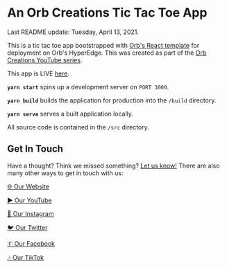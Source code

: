 # An Orb Creations Tic Tac Toe App

Last README update: Tuesday, April 13, 2021.

This is a tic tac toe app bootstrapped with [Orb's React template](https://github.orbclouds.com?id=6075e7afbdac4b72e3af4a91&to=606019a808e440587e87d7c5) for deployment on Orb's HyperEdge. This was created as part of the [Orb Creations YouTube series](https://yt.orbclouds.com?id=6075e7afbdac4b72e3af4a91&to=6061d2708e440587e87d7c6).

This app is LIVE [here](https://app.orbclouds.com?id=6075e7afbdac4b72e3af4a91&to=6075e795bdac4b72e3af4a90).

**`yarn start`** spins up a development server on `PORT 3000`.

**`yarn build`** builds the application for production into the `/build` directory.

**`yarn serve`** serves a built application locally.

All source code is contained in the `/src` directory.

## Get In Touch

Have a thought? Think we missed something? [Let us know!](https://www.orbclouds.com/get-in-touch?id=6075e7afbdac4b72e3af4a91) There are also many other ways to get in touch with us:

[🌐 Our Website](https://www.orbclouds.com?id=6075e7afbdac4b72e3af4a91)

[▶️ Our YouTube](https://yt.orbclouds.com?id=6075e7afbdac4b72e3af4a91)

[📸 Our Instagram](https://ig.orbclouds.com?id=6075e7afbdac4b72e3af4a91)

[🐦 Our Twitter](https://twitter.orbclouds.com?id=6075e7afbdac4b72e3af4a91)

[🇫 Our Facebook](https://fb.orbclouds.com?id=6075e7afbdac4b72e3af4a91)

[🎶 Our TikTok](https://tiktok.orbclouds.com?id=6075e7afbdac4b72e3af4a91)

